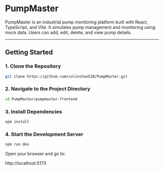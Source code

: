 # PumpMaster

PumpMaster is an industrial pump monitoring platform built with React, TypeScript, and Vite. It simulates pump management and monitoring using mock data. Users can add, edit, delete, and view pump details. 

---

## Getting Started

### 1. Clone the Repository

```bash
git clone https://github.com/colinchan520/PumpMaster.git
```

### 2. Navigate to the Project Directory

```bash
cd PumpMaster/pumpmaster-frontend
```

### 3. Install Dependencies

```bash
npm install
```

### 4. Start the Development Server

```bash
npm run dev
```

Open your browser and go to:

http://localhost:5173

